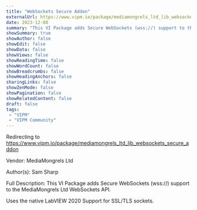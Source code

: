 ```yaml
---
title: "WebSockets Secure Addon"
externalUrl: https://www.vipm.io/package/mediamongrels_ltd_lib_websockets_secure_addon
date: 2023-12-08
summary: "This VI Package adds Secure WebSockets (wss://) support to the MediaMongrels Ltd WebSockets API."
showSummary: true
showAuthor: false
showEdit: false
showData: false
showViews: false
showReadingTime: false
showWordCount: false
showBreadcrumbs: false
showHeadingAnchors: false
sharingLinks: false
showZenMode: false
showPagination: false
showRelatedContent: false
draft: false
tags:
 - "VIPM"
 - "VIPM Community"
---
```


Redirecting to https://www.vipm.io/package/mediamongrels_ltd_lib_websockets_secure_addon

Vendor: MediaMongrels Ltd

Author(s): Sam Sharp
 
Full Description:
This VI Package adds Secure WebSockets (wss://) support to the MediaMongrels Ltd WebSockets API. 

Uses the native LabVIEW 2020 Support for SSL/TLS sockets.